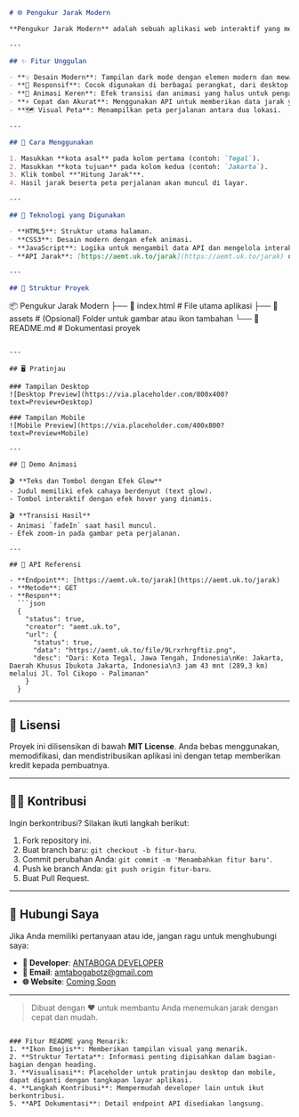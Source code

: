 

```markdown
# 🌐 Pengukur Jarak Modern

**Pengukur Jarak Modern** adalah sebuah aplikasi web interaktif yang memungkinkan Anda untuk menghitung jarak antara dua kota dengan mudah dan cepat. Dibangun dengan teknologi modern, desain responsif, dan dilengkapi animasi yang menarik, aplikasi ini menghadirkan pengalaman pengguna yang menyenangkan.

---

## ✨ Fitur Unggulan

- **💡 Desain Modern**: Tampilan dark mode dengan elemen modern dan mewah.
- **📱 Responsif**: Cocok digunakan di berbagai perangkat, dari desktop hingga ponsel.
- **🎨 Animasi Keren**: Efek transisi dan animasi yang halus untuk pengalaman yang menarik.
- **⚡ Cepat dan Akurat**: Menggunakan API untuk memberikan data jarak yang real-time.
- **🗺️ Visual Peta**: Menampilkan peta perjalanan antara dua lokasi.

---

## 🚀 Cara Menggunakan

1. Masukkan **kota asal** pada kolom pertama (contoh: `Tegal`).
2. Masukkan **kota tujuan** pada kolom kedua (contoh: `Jakarta`).
3. Klik tombol **"Hitung Jarak"**.
4. Hasil jarak beserta peta perjalanan akan muncul di layar.

---

## 🔧 Teknologi yang Digunakan

- **HTML5**: Struktur utama halaman.
- **CSS3**: Desain modern dengan efek animasi.
- **JavaScript**: Logika untuk mengambil data API dan mengelola interaksi pengguna.
- **API Jarak**: [https://aemt.uk.to/jarak](https://aemt.uk.to/jarak) untuk data real-time.

---

## 📂 Struktur Proyek

```
📦 Pengukur Jarak Modern
├── 📄 index.html # File utama aplikasi
├── 📂 assets # (Opsional) Folder untuk gambar atau ikon tambahan
└── 📄 README.md # Dokumentasi proyek
```

---

## 🖥️ Pratinjau

### Tampilan Desktop
![Desktop Preview](https://via.placeholder.com/800x400?text=Preview+Desktop)

### Tampilan Mobile
![Mobile Preview](https://via.placeholder.com/400x800?text=Preview+Mobile)

---

## 🌟 Demo Animasi

🎬 **Teks dan Tombol dengan Efek Glow**
- Judul memiliki efek cahaya berdenyut (text glow).
- Tombol interaktif dengan efek hover yang dinamis.

🎬 **Transisi Hasil**
- Animasi `fadeIn` saat hasil muncul.
- Efek zoom-in pada gambar peta perjalanan.

---

## 🔗 API Referensi

- **Endpoint**: [https://aemt.uk.to/jarak](https://aemt.uk.to/jarak)  
- **Metode**: GET  
- **Respon**:
  ```json
  {
    "status": true,
    "creator": "aemt.uk.to",
    "url": {
      "status": true,
      "data": "https://aemt.uk.to/file/9Lrxrhrgftiz.png",
      "desc": "Dari: Kota Tegal, Jawa Tengah, Indonesia\nKe: Jakarta, Daerah Khusus Ibukota Jakarta, Indonesia\n3 jam 43 mnt (289,3 km) melalui Jl. Tol Cikopo - Palimanan"
    }
  }
  ```

---

## 📜 Lisensi

Proyek ini dilisensikan di bawah **MIT License**. Anda bebas menggunakan, memodifikasi, dan mendistribusikan aplikasi ini dengan tetap memberikan kredit kepada pembuatnya.

---

## 👨‍💻 Kontribusi

Ingin berkontribusi? Silakan ikuti langkah berikut:
1. Fork repository ini.
2. Buat branch baru: `git checkout -b fitur-baru`.
3. Commit perubahan Anda: `git commit -m 'Menambahkan fitur baru'`.
4. Push ke branch Anda: `git push origin fitur-baru`.
5. Buat Pull Request.

---

## 💬 Hubungi Saya

Jika Anda memiliki pertanyaan atau ide, jangan ragu untuk menghubungi saya:

- **💼 Developer**: [ANTABOGA DEVELOPER](#)
- **📧 Email**: amtabogabotz@gmail.com
- **🌐 Website**: [Coming Soon](#)

---

> Dibuat dengan ❤️ untuk membantu Anda menemukan jarak dengan cepat dan mudah.
```

### Fitur README yang Menarik:
1. **Ikon Emojis**: Memberikan tampilan visual yang menarik.
2. **Struktur Tertata**: Informasi penting dipisahkan dalam bagian-bagian dengan heading.
3. **Visualisasi**: Placeholder untuk pratinjau desktop dan mobile, dapat diganti dengan tangkapan layar aplikasi.
4. **Langkah Kontribusi**: Mempermudah developer lain untuk ikut berkontribusi.
5. **API Dokumentasi**: Detail endpoint API disediakan langsung.

